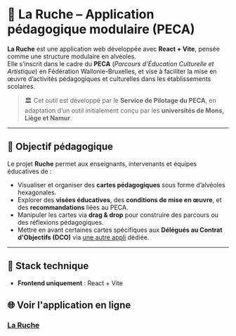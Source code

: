 # 🐝 La Ruche – Application pédagogique modulaire (PECA)

**La Ruche** est une application web développée avec **React + Vite**, pensée comme une structure modulaire en alvéoles.  
Elle s’inscrit dans le cadre du **PECA** (_Parcours d’Éducation Culturelle et Artistique_) en Fédération Wallonie-Bruxelles, et vise à faciliter la mise en œuvre d’activités pédagogiques et culturelles dans les établissements scolaires.

> 🏛️ Cet outil est développé par le **Service de Pilotage du PECA**, en adaptation d’un outil initialement conçu par les **universités de Mons, Liège et Namur**.

---

## 🎯 Objectif pédagogique

Le projet **Ruche** permet aux enseignants, intervenants et équipes éducatives de :

- Visualiser et organiser des **cartes pédagogiques** sous forme d’alvéoles hexagonales.
- Explorer des **visées éducatives**, des **conditions de mise en œuvre**, et des **recommandations** liées au PECA.
- Manipuler les cartes via **drag & drop** pour construire des parcours ou des réflexions pédagogiques.
- Mettre en avant certaines cartes spécifiques aux **Délégués au Contrat d'Objectifs (DCO)** via [une autre appli](https://la-ruche-dco.netlify.app/) dédiée.

---

## 🧰 Stack technique

- **Frontend uniquement** : React + Vite

## 🌐 Voir l'application en ligne

### [La Ruche](https://la-ruche.netlify.app/)
